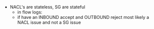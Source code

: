 * NACL's are stateless, SG are stateful
    * in flow logs:
    * if have an INBOUND accept and OUTBOUND reject most likely a NACL issue and not a SG issue